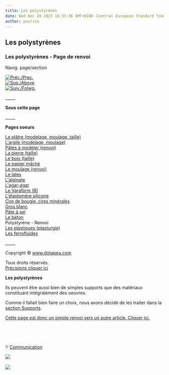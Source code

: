 ```yaml
---
title: Les polystyrènes
date: Wed Dec 20 2023 16:33:36 GMT+0100 (Central European Standard Time)
author: postite
---
```


## Les polystyrènes
### Les polystyrènes - Page de renvoi
 Navig. page/section

[![Préc./Prec.](_derived/back_cmp_themenoir010_back.gif)](beton.html)  
[![Sup./Above](_derived/up_cmp_themenoir010_up.gif)](produitsnonliants.html)  
[![Suiv./Folwg.](_derived/next_cmp_themenoir010_next.gif)](plastiquesplastur.html)

\_\_\_\_\_

**Sous cette page**

\_\_\_\_\_

**Pages soeurs**

[Le plâtre (modelage, moulage, taille)](platresculpt.html)  
[L'argile (modelage, moulage)](argilemodmoul.html)  
[Pâtes à modeler (renvoi)](patesamodelerrenvoi.html)  
[La pierre (taille)](pierretaille.html)  
[Le bois (taille)](boistaille.html)  
[Le papier mâché](papiermache.html)  
[Le moulage (renvoi)](moulagerenvoi.html)  
[Le latex](latex.html)  
[L'alginate](alginate.html)  
[L'agar-agar](agaragar.html)  
[Le Varaform (R)](varaform.html)  
[L'élastomère silicone](elastomeresilicone.html)  
[Cire de bougie, cires minérales](ciredebougie.html)  
[Gros blanc](grosblanc.html)  
[Pâte à sel](pateasel.html)  
[Le béton](beton.html)  
Polystyrène - Renvoi  
[Les plastiques (plasturgie)](plastiquesplastur.html)  
[Les ferrofluides](ferrofluides.html)

\_\_\_\_\_

Copyright © www.dotapea.com

Tous droits réservés.  
[Précisions cliquer ici](droitscopie.html)

**Les polystyrènes**  

Ils peuvent être aussi bien de simples supports que des matériaux constituant intégralement des oeuvres.

Comme il fallait bien faire un choix, nous avons décidé de les traiter dans la [section Supports](supportsetpreparations.html).

[Cette page est donc un simple renvoi vers un autre article. Cliquer ici.](polystyrenes.html)



 

 ![](images/transparent122x1.gif)

![](images/flechebas.gif) [Communication](http://www.artrealite.com/annonceurs.htm) 

[![](https://cbonvin.fr/sites/regie.artrealite.com/visuels/campagne1.png)](index-2.html#20131014)

![](https://cbonvin.fr/sites/regie.artrealite.com/visuels/campagne2.png)